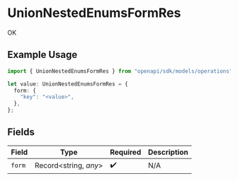 # UnionNestedEnumsFormRes

OK

## Example Usage

```typescript
import { UnionNestedEnumsFormRes } from "openapi/sdk/models/operations";

let value: UnionNestedEnumsFormRes = {
  form: {
    "key": "<value>",
  },
};
```

## Fields

| Field                 | Type                  | Required              | Description           |
| --------------------- | --------------------- | --------------------- | --------------------- |
| `form`                | Record<string, *any*> | :heavy_check_mark:    | N/A                   |